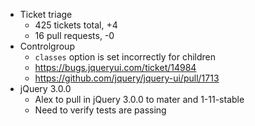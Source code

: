 * Ticket triage	
	* 425 tickets total, +4
	* 16 pull requests, -0
* Controlgroup	
	* `classes` option is set incorrectly for children
	* https://bugs.jqueryui.com/ticket/14984
	* https://github.com/jquery/jquery-ui/pull/1713
* jQuery 3.0.0	
	* Alex to pull in jQuery 3.0.0 to mater and 1-11-stable
	* Need to verify tests are passing
